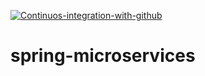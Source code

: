[![Continuos-integration-with-github](https://github.com/JohnWill14/spring-microservices/actions/workflows/docker-publish.yml/badge.svg)](https://github.com/JohnWill14/spring-microservices/actions/workflows/docker-publish.yml)
# spring-microservices

